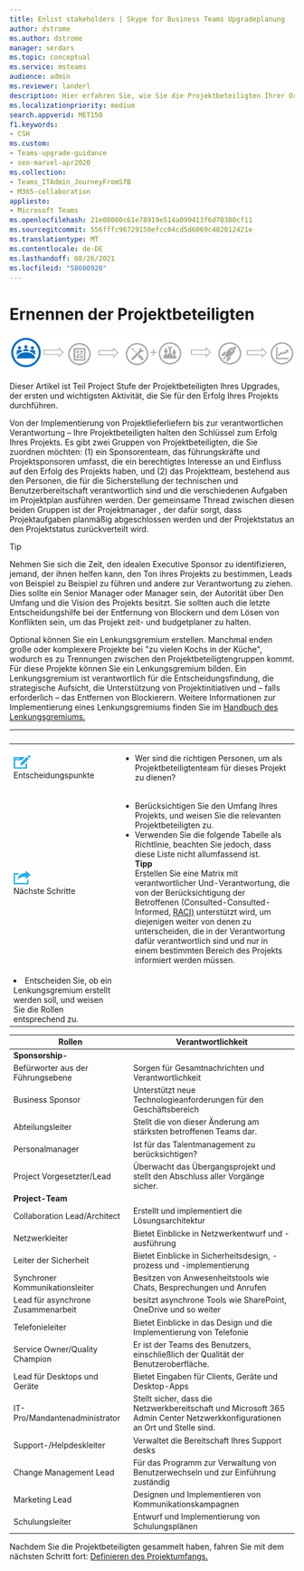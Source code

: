 ```yaml
---
title: Enlist stakeholders | Skype for Business Teams Upgradeplanung
author: dstrome
ms.author: dstrome
manager: serdars
ms.topic: conceptual
ms.service: msteams
audience: admin
ms.reviewer: landerl
description: Hier erfahren Sie, wie Sie die Projektbeteiligten Ihrer Organisation strukturieren, um sicherzustellen, dass Microsoft Teams Upgrade erfolgreich ist.
ms.localizationpriority: medium
search.appverid: MET150
f1.keywords:
- CSH
ms.custom:
- Teams-upgrade-guidance
- seo-marvel-apr2020
ms.collection:
- Teams_ITAdmin_JourneyFromSfB
- M365-collaboration
appliesto:
- Microsoft Teams
ms.openlocfilehash: 21e08060c61e78919e514a099413f6d70380cf11
ms.sourcegitcommit: 556fffc96729150efcc04cd5d6069c402012421e
ms.translationtype: MT
ms.contentlocale: de-DE
ms.lasthandoff: 08/26/2021
ms.locfileid: "58600920"
---
```

# <a name="enlist-your-project-stakeholders"></a>Ernennen der Projektbeteiligten

![Abbildung, die den Status der Beteiligten beim Upgrade zeigt](media/upgrade-banner-stakeholders.png "Phasen des Upgradewegs, mit Betonung auf dem Zusammenkunftsteam der Projektbeteiligten")

Dieser Artikel ist Teil Project Stufe der Projektbeteiligten Ihres Upgrades, der ersten und wichtigsten Aktivität, die Sie für den Erfolg Ihres Projekts durchführen.

Von der Implementierung von Projektlieferliefern bis zur verantwortlichen Verantwortung – Ihre Projektbeteiligten halten den Schlüssel zum Erfolg Ihres Projekts. Es gibt zwei Gruppen von Projektbeteiligten, die Sie  zuordnen möchten: (1) ein Sponsorenteam, das führungskräfte und Projektsponsoren umfasst, die ein berechtigtes Interesse an und Einfluss auf den Erfolg des Projekts haben, und (2) das Projektteam, bestehend aus den Personen, die für die Sicherstellung der technischen und Benutzerbereitschaft verantwortlich sind und die verschiedenen Aufgaben im Projektplan ausführen werden. Der gemeinsame Thread zwischen diesen beiden Gruppen ist der Projektmanager _,_ der dafür sorgt, dass Projektaufgaben planmäßig abgeschlossen werden und der Projektstatus an den Projektstatus zurückverteilt wird.

> [!Tip]
> Nehmen Sie sich die Zeit, den idealen Executive Sponsor zu identifizieren, jemand, der ihnen helfen kann, den Ton ihres Projekts zu bestimmen, Leads von Beispiel zu Beispiel zu führen und andere zur Verantwortung zu ziehen. Dies sollte ein Senior Manager oder Manager sein, der Autorität über Den Umfang und die Vision des Projekts besitzt. Sie sollten auch die letzte Entscheidungshilfe bei der Entfernung von Blockern und dem Lösen von Konflikten sein, um das Projekt zeit- und budgetplaner zu halten.

Optional können Sie ein Lenkungsgremium erstellen. Manchmal enden große oder komplexere Projekte bei "zu vielen Kochs in der Küche", wodurch es zu Trennungen zwischen den Projektbeteiligtengruppen kommt. Für diese Projekte können Sie ein Lenkungsgremium bilden. Ein Lenkungsgremium ist verantwortlich für die Entscheidungsfindung, die strategische Aufsicht, die Unterstützung von Projektinitiativen und – falls erforderlich – das Entfernen von Blockierern. Weitere Informationen zur Implementierung eines Lenkungsgremiums finden Sie im [Handbuch des Lenkungsgremiums.](./envision-steering-committee-complete-guide.md)

|&nbsp; |&nbsp; |
|---|---|
| ![Ein Symbol mit Entscheidungspunkten](media/audio_conferencing_image7.png) <br/>Entscheidungspunkte | <ul><li>Wer sind die richtigen Personen, um als Projektbeteiligtenteam für dieses Projekt zu dienen?</li></ul> |
| ![Ein Symbol, das die nächsten Schritte darstellt](media/audio_conferencing_image9.png)<br/>Nächste Schritte | <ul><li>Berücksichtigen Sie den Umfang Ihres Projekts, und weisen Sie die relevanten Projektbeteiligten zu.</li><li>Verwenden Sie die folgende Tabelle als Richtlinie, beachten Sie jedoch, dass diese Liste nicht allumfassend ist.<br><strong>Tipp</strong><br>Erstellen Sie eine Matrix mit verantwortlicher Und-Verantwortung, die von der Berücksichtigung der Betroffenen (Consulted-Consulted-Informed, [RACI)](https://en.wikipedia.org/wiki/Responsibility_assignment_matrix) unterstützt wird, um diejenigen weiter von denen zu unterscheiden, die in der Verantwortung dafür verantwortlich sind und nur in einem bestimmten Bereich des Projekts informiert werden müssen.</li> |
| <li>Entscheiden Sie, ob ein Lenkungsgremium erstellt werden soll, und weisen Sie die Rollen entsprechend zu.</li></ul> | |

|  Rollen | Verantwortlichkeit |
|---|---|
| **Sponsorship-** | |
| Befürworter aus der Führungsebene | Sorgen für Gesamtnachrichten und Verantwortlichkeit |
| Business Sponsor | Unterstützt neue Technologieanforderungen für den Geschäftsbereich |
| Abteilungsleiter | Stellt die von dieser Änderung am stärksten betroffenen Teams dar. |
| Personalmanager | Ist für das Talentmanagement zu berücksichtigen? |
| Project Vorgesetzter/Lead | Überwacht das Übergangsprojekt und stellt den Abschluss aller Vorgänge sicher. |
| **Project-Team** | |
| Collaboration Lead/Architect | Erstellt und implementiert die Lösungsarchitektur |
| Netzwerkleiter | Bietet Einblicke in Netzwerkentwurf und -ausführung |
| Leiter der Sicherheit | Bietet Einblicke in Sicherheitsdesign, -prozess und -implementierung |
| Synchroner Kommunikationsleiter | Besitzen von Anwesenheitstools wie Chats, Besprechungen und Anrufen |
| Lead für asynchrone Zusammenarbeit | besitzt asynchrone Tools wie SharePoint, OneDrive und so weiter |
| Telefonieleiter | Bietet Einblicke in das Design und die Implementierung von Telefonie |
| Service Owner/Quality Champion | Er ist der Teams des Benutzers, einschließlich der Qualität der Benutzeroberfläche. |
| Lead für Desktops und Geräte | Bietet Eingaben für Clients, Geräte und Desktop-Apps |
| IT-Pro/Mandantenadministrator | Stellt sicher, dass die Netzwerkbereitschaft und Microsoft 365 Admin Center Netzwerkkonfigurationen an Ort und Stelle sind. |
| Support-/Helpdeskleiter | Verwaltet die Bereitschaft Ihres Support desks |
| Change Management Lead | Für das Programm zur Verwaltung von Benutzerwechseln und zur Einführung zuständig |
| Marketing Lead | Designen und Implementieren von Kommunikationskampagnen |
| Schulungsleiter | Entwurf und Implementierung von Schulungsplänen |

Nachdem Sie die Projektbeteiligten gesammelt haben, fahren Sie mit dem nächsten Schritt fort: [Definieren des Projektumfangs.](./upgrade-define-project-scope.md)